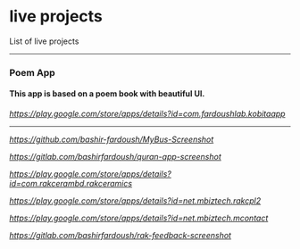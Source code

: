 # live projects
List of live projects
<hr style="height:1px;  border:none; color:#333; background-color:#333;" />
<h3> Poem App</h3>
<h4>This app is based on a poem book with beautiful UI.</h4>

<i> https://play.google.com/store/apps/details?id=com.fardoushlab.kobitaapp </i>
</br>
<hr style="height:1px;  border:none; color:#333; background-color:#333;" />

<i> https://github.com/bashir-fardoush/MyBus-Screenshot</i>

<i>https://gitlab.com/bashirfardoush/quran-app-screenshot</i>

<i> https://play.google.com/store/apps/details?id=com.rakcerambd.rakceramics</i>

<i> https://play.google.com/store/apps/details?id=net.mbiztech.rakcpl2 </i>

<i> https://play.google.com/store/apps/details?id=net.mbiztech.mcontact</i>

<i> https://gitlab.com/bashirfardoush/rak-feedback-screenshot </i>


